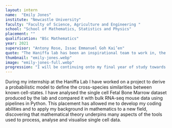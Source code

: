 ```yaml
---
layout: intern
name:  "Emily Jones"
institute: "Newcastle University"
faculty: "Faculty of Science, Agriculture and Engineering "
school: "School of Mathematics, Statistics and Physics"
placement: ""
qualification: "BSc Mathematics"
year: 2021
supervisor: "Antony Rose, Issac Emmanuel Goh Kai’en"
quote: "The Haniffa lab has been an inspirational team to work in, the research I’ve done has been insightful to how big the cross over between mathematics and biology is."
thumbnail: "emily-jones.webp"
image: "emily-jones-full.webp"
progression: "I will be continuing onto my final year of study towards my Mathematics degree."
---
```

During my internship at the Haniffa Lab I have worked on a project to derive a probabilistic model to define the cross-species similarities between known cell-states. I have analysed the single cell Fetal Bone Marrow dataset produced by the lab and compared it with bulk RNA-seq mouse data using pipelines in Python. This placement has allowed me to develop my coding abilities and to apply my background in mathematics to a new field, discovering that mathematical theory underpins many aspects of the tools used to process, analyse and visualise single cell data. 